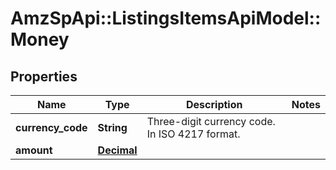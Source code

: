 # AmzSpApi::ListingsItemsApiModel::Money

## Properties
Name | Type | Description | Notes
------------ | ------------- | ------------- | -------------
**currency_code** | **String** | Three-digit currency code. In ISO 4217 format. | 
**amount** | [**Decimal**](Decimal.md) |  | 

